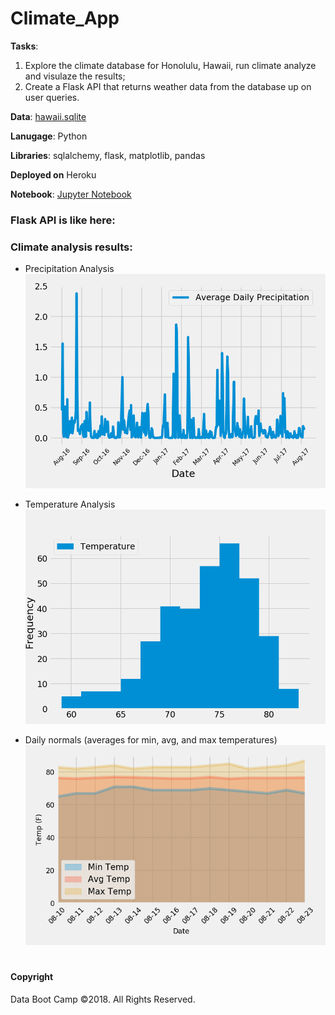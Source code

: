 # Climate_App

**Tasks**: 
1. Explore the climate database for Honolulu, Hawaii, run climate analyze and visulaze the results;
2. Create a Flask API that returns weather data from the database up on user queries.

**Data**: [hawaii.sqlite](Resources/hawaii.sqlite)

**Lanugage**: Python

**Libraries**: sqlalchemy, flask, matplotlib, pandas  

**Deployed on** Heroku

**Notebook**: [Jupyter Notebook](Climate_Analysis.ipynb)

### Flask API is like here:
### Climate analysis results:
* Precipitation Analysis
![precipitation](Average_Daily_Precipitation.png)

* Temperature Analysis
![temperature](Temperature_histogram.png)

* Daily normals (averages for min, avg, and max temperatures)
![daily-normals](daily_normals.png)


#
#### Copyright
Data Boot Camp ©2018. All Rights Reserved.
